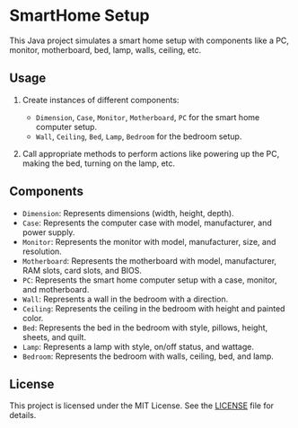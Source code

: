 # SmartHome Setup

This Java project simulates a smart home setup with components like a PC, monitor, motherboard, bed, lamp, walls, ceiling, etc.

## Usage

1. Create instances of different components:
    - `Dimension`, `Case`, `Monitor`, `Motherboard`, `PC` for the smart home computer setup.
    - `Wall`, `Ceiling`, `Bed`, `Lamp`, `Bedroom` for the bedroom setup.

2. Call appropriate methods to perform actions like powering up the PC, making the bed, turning on the lamp, etc.

## Components

- `Dimension`: Represents dimensions (width, height, depth).
- `Case`: Represents the computer case with model, manufacturer, and power supply.
- `Monitor`: Represents the monitor with model, manufacturer, size, and resolution.
- `Motherboard`: Represents the motherboard with model, manufacturer, RAM slots, card slots, and BIOS.
- `PC`: Represents the smart home computer setup with a case, monitor, and motherboard.
- `Wall`: Represents a wall in the bedroom with a direction.
- `Ceiling`: Represents the ceiling in the bedroom with height and painted color.
- `Bed`: Represents the bed in the bedroom with style, pillows, height, sheets, and quilt.
- `Lamp`: Represents a lamp with style, on/off status, and wattage.
- `Bedroom`: Represents the bedroom with walls, ceiling, bed, and lamp.

## License

This project is licensed under the MIT License. See the [LICENSE](./LICENSE) file for details.
